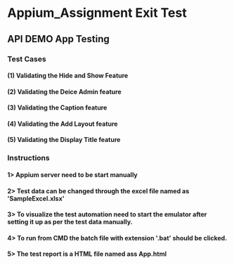 # Appium_Assignment Exit Test
## API DEMO App Testing
### Test Cases
#### (1) Validating the Hide and Show Feature
#### (2) Validating the Deice Admin feature
#### (3) Validating the Caption feature
#### (4) Validating the Add Layout feature
#### (5) Validating the Display Title feature

### Instructions
#### 1> Appium server need to be start manually
#### 2> Test data can be changed through the excel file named as 'SampleExcel.xlsx'
#### 3> To visualize the test automation need to start the emulator after setting it up as per the test data manually.
#### 4> To run from CMD the batch file with extension '.bat' should be clicked.
#### 5> The test report is a HTML file named ass App.html
